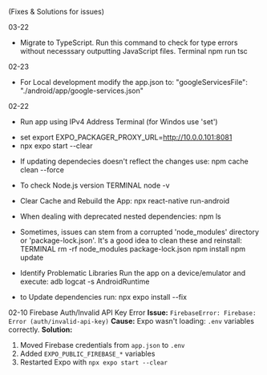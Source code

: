 (Fixes & Solutions for issues)

03-22
* Migrate to TypeScript. Run this command to check for type errors without necesssary outputting JavaScript files.
    Terminal
    npm run tsc

02-23
* For Local development modify the app.json to:
 "googleServicesFile": "./android/app/google-services.json"

02-22
* Run app using IPv4 Address
Terminal (for Windos use 'set')
- set export EXPO_PACKAGER_PROXY_URL=http://10.0.0.101:8081
- npx expo start --clear
* If updating dependecies doesn't reflect the changes use:
 npm cache clean --force

 * To check Node.js version
 TERMINAL
 node -v

 * Clear Cache and Rebuild the App:
 npx react-native run-android


 * When dealing with deprecated nested dependencies:
 npm ls <name>

 * Sometimes, issues can stem from a corrupted 'node_modules' directory or 'package-lock.json'. It's a good idea to clean these and reinstall:
 TERMINAL
 rm -rf node_modules package-lock.json
 npm install
 npm update

* Identify Problematic Libraries
Run the app on a device/emulator and execute:
adb logcat -s AndroidRuntime

* to Update dependencies run:
npx expo install --fix


02-10 Firebase Auth/Invalid API Key Error
**Issue:** `FirebaseError: Firebase: Error (auth/invalid-api-key)`
**Cause:** Expo wasn't loading: `.env` variables correctly.
**Solution:**
1. Moved Firebase credentials from `app.json` to `.env`
2. Added `EXPO_PUBLIC_FIREBASE_*` variables
3. Restarted Expo with `npx expo start --clear`
